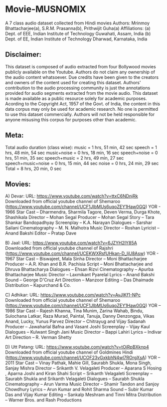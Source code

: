 # Movie-MUSNOMIX
A 7 class audio dataset collected from Hindi movies
Authors: Mrinmoy Bhattacharjee(a), S.R.M. Prasanna(b), Prithwijit Guha(a)
Affiliations: (a) Dept. of EEE, Indian Institute of Technology Guwahati, Assam, India
              (b) Dept. of EE, Indian Institute of Technology Dharwad, Karnataka, India

Disclaimer:
-----------
This dataset is composed of audio extracted from four Bollywood movies publicly available on the Youtube. Authors do not claim any ownership of the audio content
whatsoever. Due credits have been given to the creators and owners of the content used for creating this dataset. Authors' contribution to the audio processing
community is just the annotations provided for audio segments extracted from the movie audio. This dataset is made available as a public resource solely for
academic purposes. Acording to the Copyright Act, 1957 of the Govt. of India, the content in this data corpus may only be used for academic research. No one is
permitted to use this dataset commercially. Authors will not be held responsible for anyone misusing this corpus for purposes other than academic.


Meta:
-----
Total audio duration (class wise):
music = 1 hrs, 51 min, 42 sec
speech = 1 hrs, 48 min, 54 sec
music+noise = 0 hrs, 18 min, 16 sec
speech+noise = 0 hrs, 51 min, 35 sec
speech+music = 2 hrs, 49 min, 27 sec
speech+music+noise = 0 hrs, 15 min, 44 sec
noise = 0 hrs, 24 min, 29 sec
Total = 8 hrs, 20 min, 0 sec



Movies:
-------
A) Devar: 
     URL: https://www.youtube.com/watch?v=ttxC6NDnjRk
     Downloaded from official youtube channel of Shemaroo (https://www.youtube.com/channel/UCF1JIbMUs6uqoZEY1Haw0GQ)
     YOR - 1966
     Star Cast – Dharmendra, Sharmila Tagore, Deven Verma, Durga Khote, Shashikala
     Director – Mohan Segal
     Producer – Mohan Segal
     Story – Tara Shankar Bandopadhyay
     Screenplay – K.A. Narayan 
     Dialogues – Sarshar Sailani 
     Cinematography – M. N. Malhotra
     Music Director – Roshan
     Lyricist – Anand Bakshi
     Editor – Pratap Dave

B) Jaal:
     URL: https://www.youtube.com/watch?v=6JZYH2IY85A
     Downloaded from official youtube channel of Rajshri (https://www.youtube.com/channel/UCEKWXRsfUHkan-D_ljU8Asw)
     YOR - 1967
     Star Cast – Biswajeet, Mala Sinha
     Director – Moni Bhattacharjee
     Producer – A.R. Khan and B.R. Pachisia
     Script – Moni Bhattacharjee and Dhruva Bhattacharya 
     Dialogues – Ehsan Rizvi
     Cinematography – Apurba Bhattacharjee
     Music Director – Laxmikant Pyarelal
     Lyrics – Anand Bakshi
     Sound – George D'Cruz
     Art Direction –  Manzoor
     Editing – Das Dhaimade
     Distribution – Kapurchand & Co.

C) Adhikar: 
     URL: https://www.youtube.com/watch?v=AvJIKf1-NPc
     Downloaded from official youtube channel of Shemaroo (https://www.youtube.com/channel/UCF1JIbMUs6uqoZEY1Haw0GQ)
     YOR – 1986
     Star Cast – Rajesh Khanna, Tina Munim, Zarina Wahab, Bindu, Sulochana Latkar, Raza Murad, Paintal, Tanuja, Danny Denzongpa, Vikas Anand, Lucky, 
                 Yunus Parvez
     Director – Chitrayug  and Vijay Sadanah
     Producer – Jawaharlal Bafna and Vasant Joshi
     Screenplay – Vijay Kaul
     Dialogues – Kulwant Singh Jani
     Music Director – Bappi Lahiri
     Lyrics – Indivar
     Art Direction – R. Verman Shetty

D) Utt Patang:
     URL: https://www.youtube.com/watch?v=tOiRpBXknp4
     Downloaded from official youtube channel of Goldmines Hindi (https://www.youtube.com/channel/UCOF23vGxkbhN4wl7ROrgXsA)
     YOR – 2011
     Star Cast – Vinay Pathak, Mahie Gill, Saurabh Shukla, Mona Singh, Sanjay Mishra
     Director – Srikanth V. Velagaleti
     Producer – Aparana S Hosing , Aparna Joshi and Kiran Shahi
     Script – Srikanth Velagaleti
     Screenplay – Saurabh Shukla and Srikanth Velagaleti
     Dialogues – Saurabh Shukla
     Cinematography – Arun Varma
     Music Director – Shamir Tandon and Sanjoy Chowdhury
     Lyrics – Arun Kumar and Rohit Sharma
     Sound – Subir Kumar Das and Vijay Kumar 
     Editing – Sankalp Meshram and Tinni Mitra
     Distribution – Warner Bros. and Rash Productions
